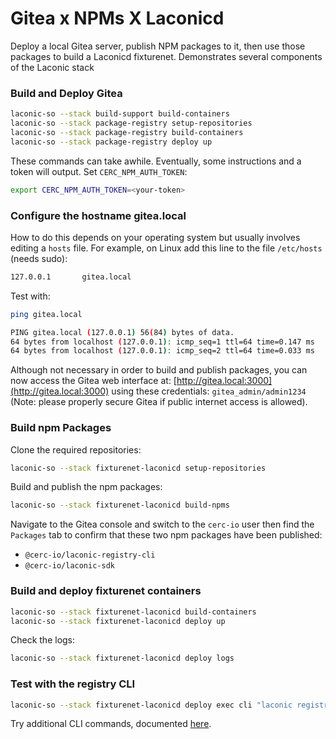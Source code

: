 # Gitea x NPMs X Laconicd

Deploy a local Gitea server, publish NPM packages to it, then use those packages to build a Laconicd fixturenet. Demonstrates several components of the Laconic stack

### Build and Deploy Gitea

```bash
laconic-so --stack build-support build-containers
laconic-so --stack package-registry setup-repositories
laconic-so --stack package-registry build-containers 
laconic-so --stack package-registry deploy up
```

These commands can take awhile. Eventually, some instructions and a token will output. Set `CERC_NPM_AUTH_TOKEN`:

```bash
export CERC_NPM_AUTH_TOKEN=<your-token>
```

### Configure the hostname gitea.local

How to do this depends on your operating system  but usually involves editing a `hosts` file. For example, on Linux add this line to the file `/etc/hosts` (needs sudo):

```bash
127.0.0.1       gitea.local
```

Test with:

```bash
ping gitea.local
```

```bash
PING gitea.local (127.0.0.1) 56(84) bytes of data.
64 bytes from localhost (127.0.0.1): icmp_seq=1 ttl=64 time=0.147 ms
64 bytes from localhost (127.0.0.1): icmp_seq=2 ttl=64 time=0.033 ms
```

Although not necessary in order to build and publish packages, you can now access the Gitea web interface at: [http://gitea.local:3000](http://gitea.local:3000) using these credentials: `gitea_admin/admin1234` (Note: please properly secure Gitea if public internet access is allowed).

### Build npm Packages

Clone the required repositories:

```bash
laconic-so --stack fixturenet-laconicd setup-repositories
```

Build and publish the npm packages:

```bash
laconic-so --stack fixturenet-laconicd build-npms
```

Navigate to the Gitea console and switch to the `cerc-io` user then find the `Packages` tab to confirm that these two npm packages have been published:

- `@cerc-io/laconic-registry-cli`
- `@cerc-io/laconic-sdk`

### Build and deploy fixturenet containers

```bash
laconic-so --stack fixturenet-laconicd build-containers
laconic-so --stack fixturenet-laconicd deploy up
```

Check the logs:

```bash
laconic-so --stack fixturenet-laconicd deploy logs
```

### Test with the registry CLI

```bash
laconic-so --stack fixturenet-laconicd deploy exec cli "laconic registry status"
```

Try additional CLI commands, documented [here](https://github.com/cerc-io/laconic-registry-cli#operations).
